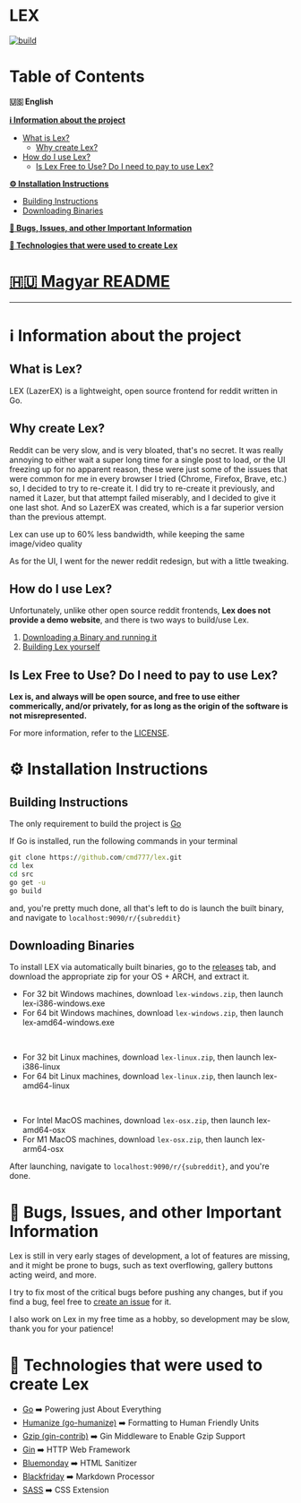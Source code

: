 # LEX
[![build](https://github.com/cmd777/lex/actions/workflows/build_all_os.yml/badge.svg)](https://github.com/cmd777/lex/actions/workflows/build_all_os.yml)

# Table of Contents
**🇺🇸 English**

[**ℹ️ Information about the project**](#%E2%84%B9%EF%B8%8F-information-about-the-project)
- [What is Lex?](#what-is-lex)
  - [Why create Lex?](#why-create-lex)
- [How do I use Lex?](#how-do-i-use-lex)
  - [Is Lex Free to Use? Do I need to pay to use Lex?](#is-lex-free-to-use-do-i-need-to-pay-to-use-lex)
  
[**⚙️ Installation Instructions**](#%EF%B8%8F-installation-instructions)
- [Building Instructions](#building-instructions)
- [Downloading Binaries](#downloading-binaries)

[**🚩 Bugs, Issues, and other Important Information**](#-bugs-issues-and-other-important-information)

[**🔨 Technologies that were used to create Lex**](#-technologies-that-were-used-to-create-lex)

# [🇭🇺 Magyar README](https://github.com/cmd777/lex/blob/main/README_hu.md)

---

# ℹ️ Information about the project

## What is Lex?
LEX (LazerEX) is a lightweight, open source frontend for reddit written in Go.

## Why create Lex?

Reddit can be very slow, and is very bloated, that's no secret. It was really annoying to either wait a super long time for a single post to load, or the UI freezing up for no apparent reason, these were just some of the issues that were common for me in every browser I tried (Chrome, Firefox, Brave, etc.) so, I decided to try to re-create it. I did try to re-create it previously, and named it Lazer, but that attempt failed miserably, and I decided to give it one last shot. And so LazerEX was created, which is a far superior version than the previous attempt.

Lex can use up to 60% less bandwidth, while keeping the same image/video quality

As for the UI, I went for the newer reddit redesign, but with a little tweaking.

## How do I use Lex?

Unfortunately, unlike other open source reddit frontends, **Lex does not provide a demo website**, and there is two ways to build/use Lex.

1. [Downloading a Binary and running it](#downloading-binaries)
2. [Building Lex yourself](#building-instructions)

## Is Lex Free to Use? Do I need to pay to use Lex?

**Lex is, and always will be open source, and free to use either commerically, and/or privately, for as long as the origin of the software is not misrepresented.**

For more information, refer to the [LICENSE](https://github.com/cmd777/lex/blob/main/LICENSE).

# ⚙️ Installation Instructions

## Building Instructions

The only requirement to build the project is [Go](https://go.dev/dl)

If Go is installed, run the following commands in your terminal
```cmd
git clone https://github.com/cmd777/lex.git
cd lex
cd src
go get -u
go build
```
and, you're pretty much done, all that's left to do is launch the built binary, and navigate to `localhost:9090/r/{subreddit}`

## Downloading Binaries

To install LEX via automatically built binaries, go to the [releases](https://github.com/cmd777/lex/releases/latest) tab, and download the appropriate zip for your OS + ARCH, and extract it.

- For 32 bit Windows machines, download `lex-windows.zip`, then launch lex-i386-windows.exe
- For 64 bit Windows machines, download `lex-windows.zip`, then launch lex-amd64-windows.exe

<br>

- For 32 bit Linux machines, download `lex-linux.zip`, then launch lex-i386-linux
- For 64 bit Linux machines, download `lex-linux.zip`, then launch lex-amd64-linux

<br>

- For Intel MacOS machines, download `lex-osx.zip`, then launch lex-amd64-osx
- For M1 MacOS machines, download `lex-osx.zip`, then launch lex-arm64-osx

After launching, navigate to `localhost:9090/r/{subreddit}`, and you're done.

# 🚩 Bugs, Issues, and other Important Information

Lex is still in very early stages of development, a lot of features are missing, and it might be prone to bugs, such as text overflowing, gallery buttons acting weird, and more.

I try to fix most of the critical bugs before pushing any changes, but if you find a bug, feel free to [create an issue](https://github.com/cmd777/lex/issues) for it.

I also work on Lex in my free time as a hobby, so development may be slow, thank you for your patience!

# 🔨 Technologies that were used to create Lex

- [Go](https://go.dev/) ➡️ Powering just About Everything
- [Humanize (go-humanize)](https://github.com/dustin/go-humanize) ➡️ Formatting to Human Friendly Units 
- [Gzip (gin-contrib)](https://github.com/gin-contrib/gzip) ➡️ Gin Middleware to Enable Gzip Support
- [Gin](https://github.com/gin-gonic/gin) ➡️ HTTP Web Framework
- [Bluemonday](https://github.com/microcosm-cc/bluemonday) ➡️ HTML Sanitizer
- [Blackfriday](https://github.com/russross/blackfriday/tree/v2) ➡️ Markdown Processor
- [SASS](https://sass-lang.com) ➡️ CSS Extension